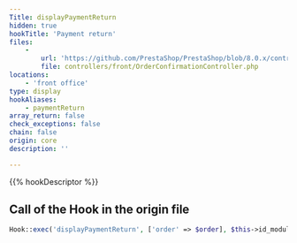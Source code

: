 ```yaml
---
Title: displayPaymentReturn
hidden: true
hookTitle: 'Payment return'
files:
    -
        url: 'https://github.com/PrestaShop/PrestaShop/blob/8.0.x/controllers/front/OrderConfirmationController.php'
        file: controllers/front/OrderConfirmationController.php
locations:
    - 'front office'
type: display
hookAliases:
    - paymentReturn
array_return: false
check_exceptions: false
chain: false
origin: core
description: ''

---
```


{{% hookDescriptor %}}

## Call of the Hook in the origin file

```php
Hook::exec('displayPaymentReturn', ['order' => $order], $this->id_module)
```
